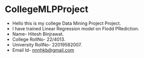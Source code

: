# CollegeMLPProject
* Hello this is my college Data Mining Project Project.
* I have trained Linear Regression model on Flodd PRediction.
* Name- Hitesh Binjrawat.
* College RollNo- 22/4013.
* University RollNo- 22019582007.
* Email Id- nnnhkb@gmail.com
